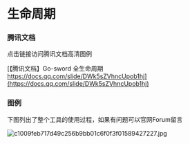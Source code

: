 
# 生命周期

### 腾讯文档
点击链接访问腾讯文档高清图例

[【腾讯文档】Go-sword 全生命周期 https://docs.qq.com/slide/DWk5sZVhncUpob1hj](https://docs.qq.com/slide/DWk5sZVhncUpob1hj)


### 图例
下图列出了整个工具的使用过程，如果有问题可以官网Forum留言

![c1009feb717d49c256b9bb01c6f0f3f01589427227.jpg](https://cdn.jsdelivr.net/gh/sunshinev/remote_pics/c1009feb717d49c256b9bb01c6f0f3f01589427227.jpg)
